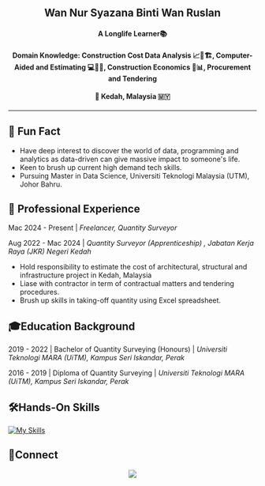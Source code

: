 <h2 align="center">Wan Nur Syazana Binti Wan Ruslan</h2>

<h4 align="center">A Longlife Learner📚</h4> 

<h4 align="center">
Domain Knowledge: Construction Cost Data Analysis 📈💸🏗️, 
Computer-Aided and Estimating 💻📐📏, 
Construction Economics 🏦📊,  
Procurement and Tendering
</h4>

<h4 align="center">   
🌾 Kedah, Malaysia 🇲🇾
</h4>

---

## 👾 **Fun Fact**
- Have deep interest to discover the world of data, programming and analytics as data-driven can give massive impact to someone's life.
- Keen to brush up current high demand tech skills.
- Pursuing Master in Data Science, Universiti Teknologi Malaysia (UTM), Johor Bahru. 

## 💼 **Professional Experience**
Mac 2024 - Present |
_Freelancer, Quantity Surveyor_

Aug 2022 - Mac 2024 |
_Quantity Surveyor (Apprenticeship) , Jabatan Kerja Raya (JKR) Negeri Kedah_
- Hold responsibility to estimate the cost of architectural, structural and infrastructure project in Kedah, Malaysia
- Liase with contractor in term of contractual matters and tendering procedures.
- Brush up skills in taking-off quantity using Excel spreadsheet.

## 🎓**Education Background**

2019 - 2022 |
 Bachelor of Quantity Surveying (Honours) | *Universiti Teknologi MARA (UiTM), Kampus Seri Iskandar, Perak*

2016 - 2019 |
Diploma of Quantity Surveying | *Universiti Teknologi MARA (UiTM), Kampus Seri Iskandar, Perak*

## 🛠️**Hands-On Skills**
[![My Skills](https://skillicons.dev/icons?i=py,github,ps,notion,r,sql)](https://skillicons.dev)

## 👥**Connect**

<p align="center">
<a href="https://www.linkedin.com/in/wsyazanaaa/"><img src="https://img.shields.io/badge/-LinkedIn%20-0077B5?style=flat&logo=Linkedin&logoColor=white"/></a>
</p>





